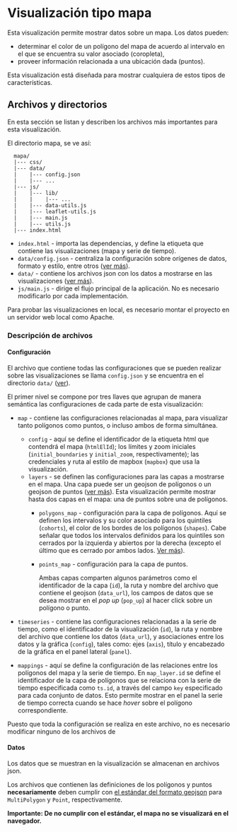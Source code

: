 # Visualización tipo mapa

Esta visualización permite mostrar datos sobre un mapa.
Los datos pueden:
- determinar el color de un polígono del mapa de acuerdo al intervalo en el que se encuentra su valor asociado (coropleta),
- proveer información relacionada a una ubicación dada (puntos).

Esta visualización está diseñada para mostrar cualquiera de estos tipos de características.

## Archivos y directorios

En esta sección se listan y describen los archivos más importantes para esta visualización.

El directorio mapa, se ve así:
```
  mapa/
  |--- css/
  |--- data/
  |    |--- config.json
  |    |--- ...
  |--- js/
  |    |--- lib/
  |    |    |--- ...
  |    |--- data-utils.js
  |    |--- leaflet-utils.js
  |    |--- main.js
  |    |--- utils.js
  |--- index.html
```

- `index.html` - importa las dependencias, y define la etiqueta que contiene las visualizaciones (mapa y serie de tiempo).
- `data/config.json` - centraliza la configuración sobre orígenes de datos, formato y estilo, entre otros ([ver más](#configuración)).
- `data/` - contiene los archivos json con los datos a mostrarse en las visualizaciones ([ver más](#datos)).
- `js/main.js` - dirige el flujo principal de la aplicación. No es necesario modificarlo por cada implementación.

Para probar las visualizaciones en local, es necesario montar el proyecto en un servidor web local como Apache.

### Descripción de archivos

#### Configuración
El archivo que contiene todas las configuraciones que se pueden realizar sobre las visualizaciones se llama `config.json` y se encuentra en el directorio `data/` ([ver](./data/config.json)).

El primer nivel se compone por tres llaves que agrupan de manera semántica las configuraciones de cada parte de esta visualización:
- `map` - contiene las configuraciones relacionadas al mapa, para visualizar tanto polígonos como puntos,
o incluso ambos de forma simultánea.
  - `config` - aquí se define el identificador de la etiqueta html que contendrá el mapa (`htmlElId`);
  los límites y zoom iniciales (`initial_boundaries` y `initial_zoom`, respectivamente);
  las credenciales y ruta al estilo de mapbox (`mapbox`) que usa la visualización.
  - `layers` - se definen las configuraciones para las capas a mostrarse en el mapa.
  Una capa puede ser un geojson de polígonos o un geojson de puntos ([ver más](#datos)).
  Esta visualización permite mostrar hasta dos capas en el mapa: una de puntos sobre una de polígonos.
    - `polygons_map` - configuración para la capa de polígonos.
    Aquí se definen los intervalos y su color asociado para los quintiles (`cohorts`),
    el color de los bordes de los polígonos (`shapes`).
    Cabe señalar que todos los intervalos definidos para los quintiles son cerrados por la izquierda y abiertos por la derecha (excepto el último que es cerrado por ambos lados. [Ver más](https://es.wikipedia.org/wiki/Intervalo_(matemática)#Notaci.C3.B3n)).
    - `points_map` - configuración para la capa de puntos.

      Ambas capas comparten algunos parámetros como el identificador de la capa (`id`),
      la ruta y nombre del archivo que contiene el geojson (`data_url`),
      los campos de datos que se desea mostrar en el _pop up_ (`pop_up`) al hacer click sobre un polígono o punto.

- `timeseries` - contiene las configuraciones relacionadas a la serie de tiempo,
como el identificador de la visualización (`id`),
la ruta y nombre del archivo que contiene los datos (`data_url`),
y asociaciones entre los datos y la gráfica (`config`),
tales como: ejes (`axis`), título y encabezado de la gráfica en el panel lateral (`panel`).

- `mappings` - aquí se define la configuración de las relaciones entre los polígonos del mapa y la serie de tiempo.
En `map_layer.id` se define el identificador de la capa de polígonos que se relaciona con la serie de tiempo especificada como `ts.id`,
a través del campo `key` especificado para cada conjunto de datos.
Esto permite mostrar en el panel la serie de tiempo correcta cuando se hace _hover_ sobre el polígono correspondiente.

Puesto que toda la configuración se realiza en este archivo, no es necesario modificar ninguno de los archivos de 

#### Datos

Los datos que se muestran en la visualización se almacenan en archivos json.

Los archivos que contienen las definiciones de los polígonos y puntos **necesariamente** deben cumplir con [el estándar del formato geojson](http://geojson.org/) para `MultiPolygon` y `Point`, respectivamente.

**Importante: De no cumplir con el estándar, el mapa no se visualizará en el navegador.**
